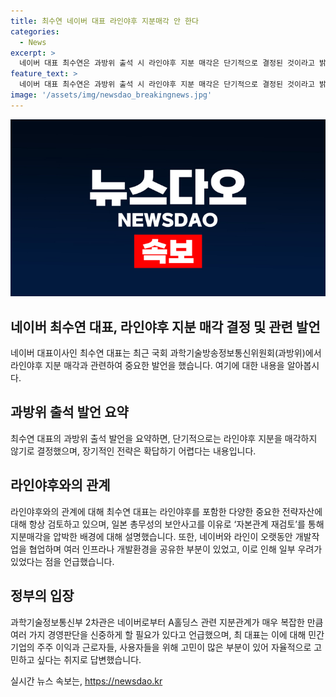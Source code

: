 ```yaml
---
title: 최수연 네이버 대표 라인야후 지분매각 안 한다
categories:
  - News
excerpt: >
  네이버 대표 최수연은 과방위 출석 시 라인야후 지분 매각은 단기적으로 결정된 것이라고 밝혀, 장기적인 결정은 어렵다고 설명했다. 일본 총무성의 행정지도와 관련해 라인과 네이버의 관계로부터 우려가 있었던 것으로 전하면서, 정부는 신중한 판단을 요청했다. 이에 최 대표는 민간기업의 이익과 사용자를 고려하여 결정하고 싶다고 밝혔다.
feature_text: >
  네이버 대표 최수연은 과방위 출석 시 라인야후 지분 매각은 단기적으로 결정된 것이라고 밝혀, 장기적인 결정은 어렵다고 설명했다. 일본 총무성의 행정지도와 관련해 라인과 네이버의 관계로부터 우려가 있었던 것으로 전하면서, 정부는 신중한 판단을 요청했다. 이에 최 대표는 민간기업의 이익과 사용자를 고려하여 결정하고 싶다고 밝혔다.
image: '/assets/img/newsdao_breakingnews.jpg'
---
```


<p><img src="/assets/img/newsdao_breakingnews.jpg" alt="firstkoreanews 속보" /></p>

<h2 data-ke-size="size26">네이버 최수연 대표, 라인야후 지분 매각 결정 및 관련 발언</h2>

<p data-ke-size="size16">네이버 대표이사인 최수연 대표는 최근 국회 과학기술방송정보통신위원회(과방위)에서 라인야후 지분 매각과 관련하여 중요한 발언을 했습니다. 여기에 대한 내용을 알아봅시다.</p>

<h2 data-ke-size="size24">과방위 출석 발언 요약</h2>

<p data-ke-size="size16">최수연 대표의 과방위 출석 발언을 요약하면, 단기적으로는 라인야후 지분을 매각하지 않기로 결정했으며, 장기적인 전략은 확답하기 어렵다는 내용입니다.</p>

<h2 data-ke-size="size24">라인야후와의 관계</h2>

<p data-ke-size="size16">라인야후와의 관계에 대해 최수연 대표는 라인야후를 포함한 다양한 중요한 전략자산에 대해 항상 검토하고 있으며, 일본 총무성의 보안사고를 이유로 ‘자본관계 재검토’를 통해 지분매각을 압박한 배경에 대해 설명했습니다. 또한, 네이버와 라인이 오랫동안 개발작업을 협업하며 여러 인프라나 개발환경을 공유한 부분이 있었고, 이로 인해 일부 우려가 있었다는 점을 언급했습니다.</p>

<h2 data-ke-size="size24">정부의 입장</h2>

<p data-ke-size="size16">과학기술정보통신부 2차관은 네이버로부터 A홀딩스 관련 지분관계가 매우 복잡한 만큼 여러 가지 경영판단을 신중하게 할 필요가 있다고 언급했으며, 최 대표는 이에 대해 민간기업의 주주 이익과 근로자들, 사용자들을 위해 고민이 많은 부분이 있어 자율적으로 고민하고 싶다는 취지로 답변했습니다.</p>
실시간 뉴스 속보는, <a href="https://newsdao.kr" rel="dofollow">https://newsdao.kr</a>


